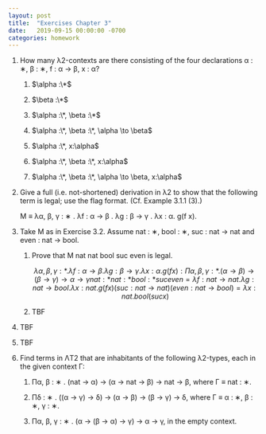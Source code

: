 ```yaml
---
layout: post
title:  "Exercises Chapter 3"
date:   2019-09-15 00:00:00 -0700
categories: homework
---
```


1.  How many λ2-contexts are there consisting of the four declarations α : ∗, β : ∗, f : α → β, x : α?

    1. $\alpha :\*$

    2. $\beta :\*$

    3. $\alpha :\*, \beta :\*$

    4. $\alpha :\*, \beta :\*, \alpha \to \beta$

    5. $\alpha :\*, x:\alpha$

    6. $\alpha :\*, \beta :\*, x:\alpha$

    7. $\alpha :\*, \beta :\*, \alpha \to \beta, x:\alpha$

2.  Give a full (i.e. not-shortened) derivation in λ2 to show that the following term is legal; use the flag format. (Cf. Example 3.1.1 (3).)

    M ≡ λα, β, γ : ∗ . λf : α → β . λg : β → γ . λx : α. g(f x).

    <div id="ch3-2.pdf" class="pdfViewer singlePageView"></div>

3.  Take M as in Exercise 3.2. Assume nat : ∗, bool : ∗, suc : nat → nat and even : nat → bool.

    1. Prove that M nat nat bool suc even is legal.

        $$
        \lambda \alpha, \beta, \gamma : * . \lambda f: \alpha \to \beta. \lambda g:\beta \to \gamma .\lambda x:\alpha.g(fx) :\Pi \alpha,\beta,\gamma:*.(\alpha \to \beta) \to (\beta \to \gamma) \to \alpha \to \gamma nat:* nat:* bool:* suc even
        = \lambda f: nat \to nat. \lambda g:nat \to bool .\lambda x:nat.g(fx) (suc: nat \to nat) (even:nat \to bool)
        = \lambda x:nat.bool (suc x)
        $$

    2. TBF

4.  TBF

5.  TBF

6.  Find terms in ΛT2 that are inhabitants of the following λ2-types, each in the given context Γ:

    1. Πα, β : ∗ . (nat → α) → (α → nat → β) → nat → β, where Γ ≡ nat : ∗.

        <div id="ch3-6-1.pdf" class="pdfViewer singlePageView"></div>

    2. Πδ : ∗ . ((α → γ) → δ) → (α → β) → (β → γ) → δ, where Γ ≡ α : ∗, β : ∗, γ : ∗.

        <div id="ch3-6-2.pdf" class="pdfViewer singlePageView"></div>

    3. Πα, β, γ : ∗ . (α → (β → α) → γ) → α → γ, in the empty context.

        <div id="ch3-6-3.pdf" class="pdfViewer singlePageView"></div>
